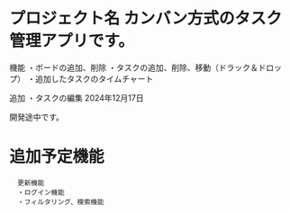 # プロジェクト名  カンバン方式のタスク管理アプリです。
  機能
    ・ボードの追加、削除
    ・タスクの追加、削除、移動（ドラック＆ドロップ）
    ・追加したタスクのタイムチャート

  追加
    ・タスクの編集  2024年12月17日
    
  開発途中です。
#  追加予定機能
      更新機能
      ・ログイン機能
      ・フィルタリング、検索機能
